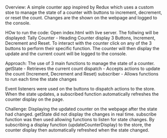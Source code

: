 Overview:
A simple counter app inspired by Redux which uses a custom stoe to manage the state of a counter with buttons to increment, decrement, or reset the count. Changes are the shown on the webpage and logged to the console.

HOw to run the code:
Open index.html with live server. The follwing will be displayed:
Tally Counter - Heading
Counter display
3 Buttons, Increment, Decrement and Reset.
To interact with the counter click on any of the 3 buttons to perform their specific function. The counter will then display the update and the current count will be logged to the console.

Approach:
The use of 3 main functions to manage the state of a counter.
getState - Retrieves the current count
dispatch - Accepts actions to update the count (Increment, Decrement and Reset)
subscriber - Allows functions to run each time the state changes

Event listeners were used on the buttons to dispatch actions to the store. When the state updates, a subscribed function automatically refreshes the counter display on the page.

Challenge:
Displaying the updated counter on the webpage after the state had changed. getState did not display the changes in real time. subscribe function was then used allowing functions to listen for state changes. By subscribing a display function (updateCounterDisplay) to the store, the counter display then automatically refreshed when the state changed.